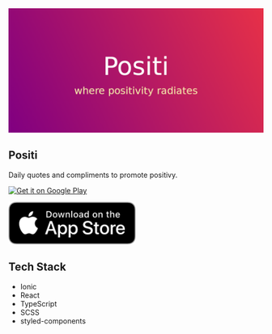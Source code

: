 <a href="https://play.google.com/store/apps/details?id=io.ionic.positi" target="_blank">
  <img src="./feature_graphic.png" alt="feature graphic">
</a>

## Positi 

Daily quotes and compliments to promote positivy.

<a href="https://play.google.com/store/apps/details?id=io.ionic.positi&pcampaignid=pcampaignidMKT-Other-global-all-co-prtnr-py-PartBadge-Mar2515-1"><img alt="Get it on Google Play" src="https://play.google.com/intl/en_us/badges/static/images/badges/en_badge_web_generic.png" width="50%" height="50%"/></a>

<a href="https://apps.apple.com/au/app/positi/id1536237257"><img alt="Get it on App Store" src="app_store_badge.svg" width="50%" height="50%"/></a>

## Tech Stack

  * Ionic
  * React
  * TypeScript
  * SCSS
  * styled-components